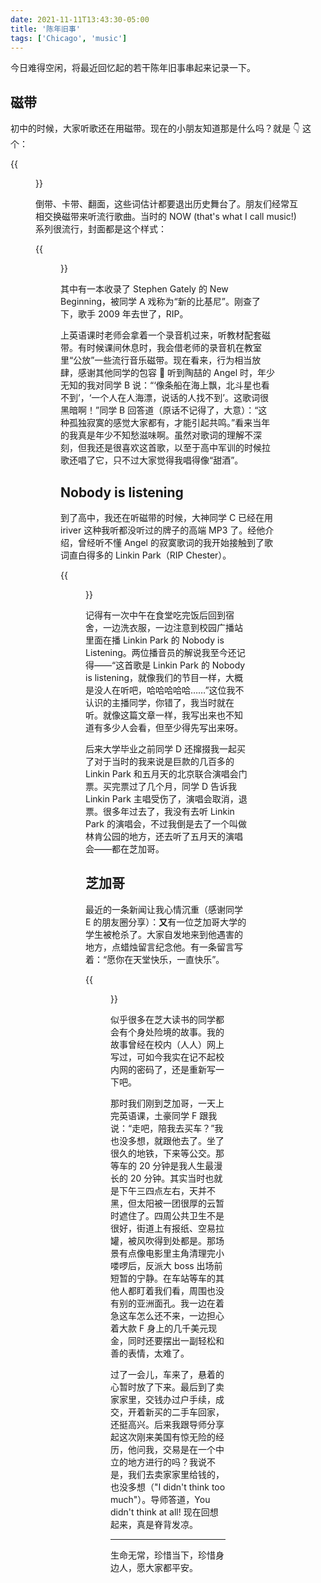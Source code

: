 ```yaml
---
date: 2021-11-11T13:43:30-05:00
title: '陈年旧事'
tags: ['Chicago', 'music']
---
```


今日难得空闲，将最近回忆起的若干陈年旧事串起来记录一下。

<!--truncate-->

## 磁带

初中的时候，大家听歌还在用磁带。现在的小朋友知道那是什么吗？就是 👇 这个：

{{<figure src="./cassettetape.jpg">}}

倒带、卡带、翻面，这些词估计都要退出历史舞台了。朋友们经常互相交换磁带来听流行歌曲。当时的 NOW (that's what I call music!)系列很流行，封面都是这个样式：

{{<figure src="./now62.jpg">}}

其中有一本收录了 Stephen Gately 的 New Beginning，被同学 A 戏称为“新的比基尼”。刚查了下，歌手 2009 年去世了，RIP。

上英语课时老师会拿着一个录音机过来，听教材配套磁带。有时候课间休息时，我会借老师的录音机在教室里“公放”一些流行音乐磁带。现在看来，行为相当放肆，感谢其他同学的包容 🙏 听到陶喆的 Angel 时，年少无知的我对同学 B 说：“‘像条船在海上飘，北斗星也看不到’，‘一个人在人海漂，说话的人找不到’。这歌词很黑暗啊！”同学 B 回答道（原话不记得了，大意）：“这种孤独寂寞的感觉大家都有，才能引起共鸣。”看来当年的我真是年少不知愁滋味啊。虽然对歌词的理解不深刻，但我还是很喜欢这首歌，以至于高中军训的时候拉歌还唱了它，只不过大家觉得我唱得像“甜酒”。

## Nobody is listening

到了高中，我还在听磁带的时候，大神同学 C 已经在用 iriver 这种我听都没听过的牌子的高端 MP3 了。经他介绍，曾经听不懂 Angel 的寂寞歌词的我开始接触到了歌词直白得多的 Linkin Park（RIP Chester）。

{{<figure src="./LP-meteora.jpg">}}

记得有一次中午在食堂吃完饭后回到宿舍，一边洗衣服，一边注意到校园广播站里面在播 Linkin Park 的 Nobody is Listening。两位播音员的解说我至今还记得——“这首歌是 Linkin Park 的 Nobody is listening，就像我们的节目一样，大概是没人在听吧，哈哈哈哈哈……”这位我不认识的主播同学，你错了，我当时就在听。就像这篇文章一样，我写出来也不知道有多少人会看，但至少得先写出来呀。

后来大学毕业之前同学 D 还撺掇我一起买了对于当时的我来说是巨款的几百多的 Linkin Park 和五月天的北京联合演唱会门票。买完票过了几个月，同学 D 告诉我 Linkin Park 主唱受伤了，演唱会取消，退票。很多年过去了，我没有去听 Linkin Park 的演唱会，不过我倒是去了一个叫做林肯公园的地方，还去听了五月天的演唱会——都在芝加哥。

## 芝加哥

最近的一条新闻让我心情沉重（感谢同学 E 的朋友圈分享）：**又**有一位芝加哥大学的学生被枪杀了。大家自发地来到他遇害的地方，点蜡烛留言纪念他。有一条留言写着：“愿你在天堂快乐，一直快乐”。

{{<figure src="./happy.jpg">}}

似乎很多在芝大读书的同学都会有个身处险境的故事。我的故事曾经在校内（人人）网上写过，可如今我实在记不起校内网的密码了，还是重新写一下吧。

那时我们刚到芝加哥，一天上完英语课，土豪同学 F 跟我说：“走吧，陪我去买车？”我也没多想，就跟他去了。坐了很久的地铁，下来等公交。那等车的 20 分钟是我人生最漫长的 20 分钟。其实当时也就是下午三四点左右，天并不黑，但太阳被一团很厚的云暂时遮住了。四周公共卫生不是很好，街道上有报纸、空易拉罐，被风吹得到处都是。那场景有点像电影里主角清理完小喽啰后，反派大 boss 出场前短暂的宁静。在车站等车的其他人都盯着我们看，周围也没有别的亚洲面孔。我一边在着急这车怎么还不来，一边担心着大款 F 身上的几千美元现金，同时还要摆出一副轻松和善的表情，太难了。

过了一会儿，车来了，悬着的心暂时放了下来。最后到了卖家家里，交钱办过户手续，成交，开着新买的二手车回家，还挺高兴。后来我跟导师分享起这次刚来美国有惊无险的经历，他问我，交易是在一个中立的地方进行的吗？我说不是，我们去卖家家里给钱的，也没多想（"I didn't think too much"）。导师答道，You didn't think at all! 现在回想起来，真是脊背发凉。

---

生命无常，珍惜当下，珍惜身边人，愿大家都平安。
